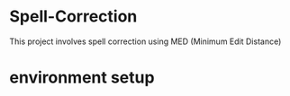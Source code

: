 # Spell-Correction
This project involves spell correction using MED (Minimum Edit Distance)

# environment setup

